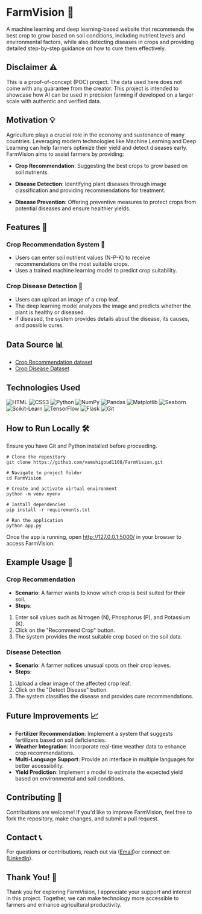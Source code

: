 # FarmVision 🌾
A machine learning and deep learning-based website that recommends the best crop to grow based on soil conditions, including nutrient levels and environmental factors, while also detecting diseases in crops and providing detailed step-by-step guidance on how to cure them effectively.

## Disclaimer ⚠️
This is a proof-of-concept (POC) project. The data used here does not come with any guarantee from the creator. This project is intended to showcase how AI can be used in precision farming if developed on a larger scale with authentic and verified data.

## Motivation 💡
Agriculture plays a crucial role in the economy and sustenance of many countries. Leveraging modern technologies like Machine Learning and Deep Learning can help farmers optimize their yield and detect diseases early.
FarmVision aims to assist farmers by providing:

- **Crop Recommendation**: Suggesting the best crops to grow based on soil nutrients.

- **Disease Detection**: Identifying plant diseases through image classification and providing recommendations for treatment.
- **Disease Prevention**: Offering preventive measures to protect crops from potential diseases and ensure healthier yields.

## Features 🚀
### Crop Recommendation System 🌱
- Users can enter soil nutrient values (N-P-K) to receive recommendations on the most suitable crops.
- Uses a trained machine learning model to predict crop suitability.

### Crop Disease Detection 🦠
- Users can upload an image of a crop leaf.
- The deep learning model analyzes the image and predicts whether the plant is healthy or diseased.
- If diseased, the system provides details about the disease, its causes, and possible cures.

## Data Source 📊
- [Crop Recommendation dataset](https://www.kaggle.com/code/niteshhalai/crop-recommendation-dataset/input)
- [Crop Disease Dataset](https://www.kaggle.com/datasets/mohitsingh1804/plantvillage)

## Technologies Used
![HTML](https://img.shields.io/badge/HTML5-E34F26?style=for-the-badge&logo=html5&logoColor=white)
![CSS3](https://img.shields.io/badge/CSS3-1572B6?style=for-the-badge&logo=css3&logoColor=white)
![Python](https://img.shields.io/badge/Python-3776AB?style=for-the-badge&logo=python&logoColor=white)
![NumPy](https://img.shields.io/badge/NumPy-013243?style=for-the-badge&logo=numpy&logoColor=white)
![Pandas](https://img.shields.io/badge/Pandas-150458?style=for-the-badge&logo=pandas&logoColor=white)
![Matplotlib](https://img.shields.io/badge/Matplotlib-11557C?style=for-the-badge&logo=matplotlib&logoColor=white)
![Seaborn](https://img.shields.io/badge/Seaborn-0077b6?style=for-the-badge&logo=python&logoColor=white)
![Scikit-Learn](https://img.shields.io/badge/Scikit--Learn-F7931E?style=for-the-badge&logo=scikitlearn&logoColor=white)
![TensorFlow](https://img.shields.io/badge/TensorFlow-FF6F00?style=for-the-badge&logo=tensorflow&logoColor=white)
![Flask](https://img.shields.io/badge/Flask-000000?style=for-the-badge&logo=flask&logoColor=white)
![Git](https://img.shields.io/badge/Git-F05032?style=for-the-badge&logo=git&logoColor=white)

## How to Run Locally 🛠️
Ensure you have Git and Python installed before proceeding.
```
# Clone the repository
git clone https://github.com/vamshigoud1108/FarmVision.git

# Navigate to project folder
cd FarmVision

# Create and activate virtual environment
python -m venv myenv

# Install dependencies
pip install -r requirements.txt

# Run the application
python app.py
```
Once the app is running, open http://127.0.0.1:5000/ in your browser to access FarmVision.

## Example Usage 📝
### Crop Recommendation
- **Scenario**: A farmer wants to know which crop is best suited for their soil.
- **Steps**: 
1. Enter soil values such as Nitrogen (N), Phosphorus (P), and Potassium (K).
2. Click on the "Recommend Crop" button.
3. The system provides the most suitable crop based on the soil data.

### Disease Detection
- **Scenario**: A farmer notices unusual spots on their crop leaves.
- **Steps**:
1. Upload a clear image of the affected crop leaf.
2. Click on the "Detect Disease" button.
3. The system classifies the disease and provides cure recommendations.

## Future Improvements 📈
- **Fertilizer Recommendation**: Implement a system that suggests fertilizers based on soil deficiencies.
- **Weather Integration**: Incorporate real-time weather data to enhance crop recommendations.
- **Multi-Language Support**: Provide an interface in multiple languages for better accessibility.
- **Yield Prediction**: Implement a model to estimate the expected yield based on environmental and soil conditions.

## Contributing 🤝
Contributions are welcome! If you'd like to improve FarmVision, feel free to fork the repository, make changes, and submit a pull request.

## Contact 📞
For questions or contributions, reach out via ([Email](vamshiramagoni3@gmail.com))or connect on ([LinkedIn](https://www.linkedin.com/in/vamshi-ramagoni-b015b9257/)).

## Thank You! 🙏
Thank you for exploring FarmVision, I appreciate your support and interest in this project. Together, we can make technology more accessible to farmers and enhance agricultural productivity.

